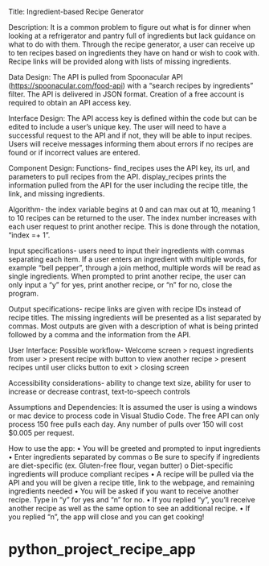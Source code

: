 Title: 
Ingredient-based Recipe Generator

Description: 
It is a common problem to figure out what is for dinner when looking at a refrigerator and pantry full of ingredients but lack guidance on what to do with them. Through the recipe generator, a user can receive up to ten recipes based on ingredients they have on hand or wish to cook with. Recipe links will be provided along with lists of missing ingredients. 

Data Design:
The API is pulled from Spoonacular API (https://spoonacular.com/food-api) with a “search recipes by ingredients” filter. The API is delivered in JSON format. Creation of a free account is required to obtain an API access key.

Interface Design: 
The API access key is defined within the code but can be edited to include a user’s unique key. The user will need to have a successful request to the API and if not, they will be able to input recipes. Users will receive messages informing them about errors if no recipes are found or if incorrect values are entered.

Component Design: 
Functions- find_recipes uses the API key, its url, and parameters to pull recipes from the API. display_recipes prints the information pulled from the API for the user including the recipe title, the link, and missing ingredients.

Algorithm- the index variable begins at 0 and can max out at 10, meaning 1 to 10 recipes can be returned to the user. The index number increases with each user request to print another recipe. This is done through the notation, “index =+ 1”.

Input specifications- users need to input their ingredients with commas separating each item. If a user enters an ingredient with multiple words, for example “bell pepper”, through a join method, multiple words will be read as single ingredients. When prompted to print another recipe, the user can only input a “y” for yes, print another recipe, or “n” for no, close the program.

Output specifications- recipe links are given with recipe IDs instead of recipe titles. The missing ingredients will be presented as a list separated by commas. Most outputs are given with a description of what is being printed followed by a comma and the information from the API.

User Interface:
Possible workflow- Welcome screen > request ingredients from user > present recipe with button to view another recipe > present recipes until user clicks button to exit > closing screen

Accessibility considerations- ability to change text size, ability for user to increase or decrease contrast, text-to-speech controls

Assumptions and Dependencies:
It is assumed the user is using a windows or mac device to process code in Visual Studio Code.
The free API can only process 150 free pulls each day. Any number of pulls over 150 will cost $0.005 per request. 

How to use the app:
•	You will be greeted and prompted to input ingredients
•	Enter ingredients separated by commas
o	Be sure to specify if ingredients are diet-specific (ex. Gluten-free flour, vegan butter)
o	Diet-specific ingredients will produce compliant recipes
•	A recipe will be pulled via the API and you will be given a recipe title, link to the webpage, and remaining ingredients needed 
•	You will be asked if you want to receive another recipe. Type in “y” for yes and “n” for no.
•	If you replied “y”, you’ll receive another recipe as well as the same option to see an additional recipe.
•	If you replied “n”, the app will close and you can get cooking!

# python_project_recipe_app
